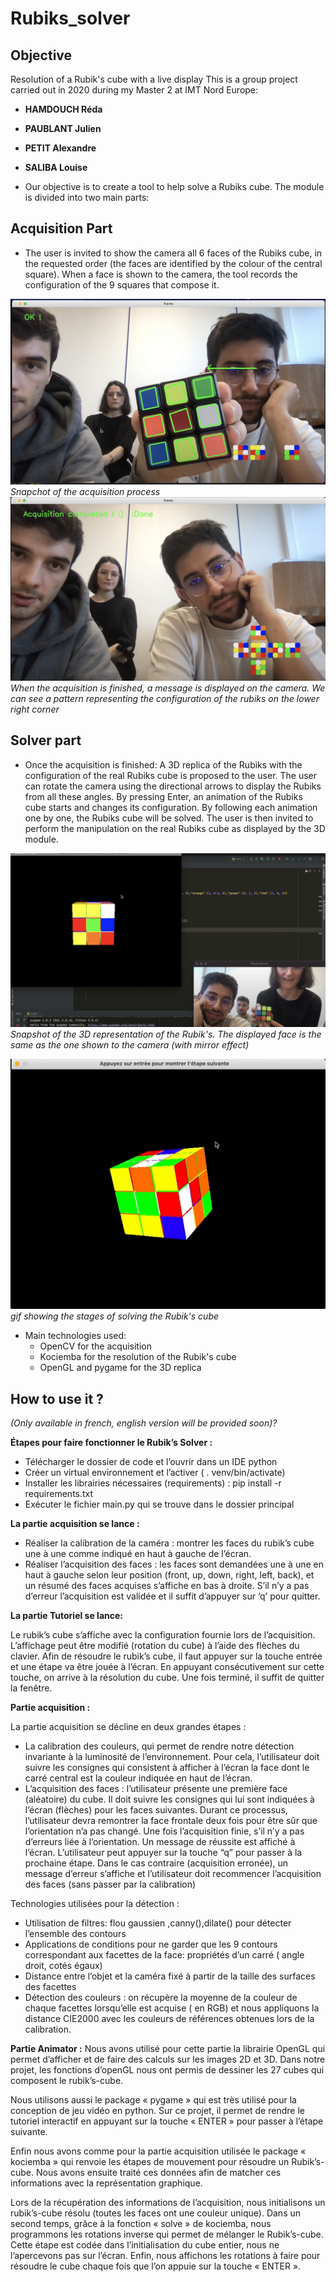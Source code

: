 # Rubiks_solver


## Objective
Resolution of a Rubik's cube with a live display
This is a group project carried out in 2020 during my Master 2 at IMT Nord Europe: 
- **HAMDOUCH Réda**
- **PAUBLANT Julien**
- **PETIT Alexandre**
- **SALIBA Louise**

- Our objective is to create a tool to help solve a Rubiks cube. The module is divided into two main parts: 
## Acquisition Part
- The user is invited to show the camera all 6 faces of the Rubiks cube, in the requested order (the faces are identified by the colour of the central square). When a face is shown to the camera, the tool records the configuration of the 9 squares that compose it.


![acquisition phase](readme_imgs/acquisiton.png)
*Snapchot of the acquisition process*
![finieshed acquisition phase](readme_imgs/patron.png)
*When the acquisition is finished, a message is displayed on the camera. We can see a pattern representing the configuration of the rubiks on the lower right corner*

## Solver part
- Once the acquisition is finished: A 3D replica of the Rubiks with the configuration of the real Rubiks cube is proposed to the user. The user can rotate the camera using the directional arrows to display the Rubiks from all these angles. By pressing Enter, an animation of the Rubiks cube starts and changes its configuration. By following each animation one by one, the Rubiks cube will be solved. The user is then invited to perform the manipulation on the real Rubiks cube as displayed by the 3D module.

![solver snapchot](readme_imgs/solver.png)
*Snapshot of the 3D representation of the Rubik's. The displayed face is the same as the one shown to the camera (with mirror effect)*

![solver video](readme_imgs/solving2.gif)
*gif showing the stages of solving the Rubik's cube*


- Main technologies used: 
    - OpenCV for the acquisition 
    - Kociemba for the resolution of the Rubik's cube
    - OpenGL and pygame for the 3D replica








## How to use it ?
*(Only available in french, english version will be provided soon)?*

**Étapes pour faire fonctionner le Rubik’s Solver :**

- Télécharger le dossier de code et l’ouvrir dans un IDE python
- Créer un virtual environnement et l’activer ( . venv/bin/activate)
- Installer les librairies nécessaires (requirements) : pip install -r requirements.txt
- Exécuter le fichier main.py qui se trouve dans le dossier principal 

**La partie acquisition se lance :**

- Réaliser la calibration de la caméra : montrer les faces du rubik’s cube une à une comme indiqué en haut à gauche de l’écran. 
- Réaliser l’acquisition des faces : les faces sont demandées une à une en haut à gauche selon leur position (front, up, down, right, left, back), et un résumé des faces acquises s’affiche en bas à droite. S’il n’y a pas d’erreur l’acquisition est validée et il suffit d’appuyer sur ‘q’ pour quitter. 

**La partie Tutoriel se lance:** 

Le rubik’s cube s’affiche avec la configuration fournie lors de l’acquisition. L’affichage peut être modifié (rotation du cube) à l’aide des flèches du clavier. 
Afin de résoudre le rubik’s cube, il faut appuyer sur la touche entrée et une étape va être jouée à l’écran. En appuyant consécutivement sur cette touche, on arrive à la résolution du cube. 
Une fois terminé, il suffit de quitter la fenêtre. 

**Partie acquisition :**

La partie acquisition se décline en deux grandes étapes : 
-	La calibration des couleurs, qui permet de rendre notre détection invariante à la luminosité de l’environnement. Pour cela, l’utilisateur doit suivre les consignes qui consistent à afficher à l’écran la face dont le carré central est la couleur indiquée en haut de l’écran.
-	L’acquisition des faces : l’utilisateur présente une première face (aléatoire) du cube. Il doit suivre les consignes qui lui sont indiquées à l’écran (flèches) pour les faces suivantes. Durant ce processus, l’utilisateur devra remontrer la face frontale deux fois pour être sûr que l’orientation n’a pas changé.
Une fois l’acquisition finie, s’il n’y a pas d’erreurs liée à l’orientation. Un message de réussite est affiché à l’écran. L’utilisateur peut appuyer sur la touche “q” pour passer à la prochaine étape. Dans le cas contraire (acquisition erronée), un message d’erreur s’affiche et l’utilisateur doit recommencer l’acquisition des faces (sans passer par la calibration)

Technologies utilisées pour la détection : 
-	Utilisation de filtres: flou gaussien ,canny(),dilate() pour détecter l’ensemble des contours
-	Applications de conditions pour ne garder que les 9 contours correspondant aux facettes de la face:  propriétés d’un carré ( angle droit, cotés égaux) 
-	Distance entre l’objet et la caméra fixé à partir de la taille des surfaces des facettes
-	Détection des couleurs : on récupère la moyenne de la couleur de chaque facettes lorsqu’elle est acquise ( en RGB) et nous appliquons la distance CIE2000 avec les couleurs de références obtenues lors de la calibration.

 **Partie Animator :**
Nous avons utilisé pour cette partie la librairie OpenGL qui permet d’afficher et de faire des calculs sur les images 2D et 3D. Dans notre projet, les fonctions d’openGL nous ont permis de dessiner les 27 cubes qui composent le rubik’s-cube. 

Nous utilisons aussi le package « pygame » qui est très utilisé pour la conception de jeu vidéo en python. Sur ce projet, il permet de rendre le tutoriel interactif en appuyant sur la touche « ENTER » pour passer à l’étape suivante.  

Enfin nous avons comme pour la partie acquisition utilisée le package « kociemba » qui renvoie les étapes de mouvement pour résoudre un Rubik’s-cube. Nous avons ensuite traité ces données afin de matcher ces informations avec la représentation graphique.


Lors de la récupération des informations de l’acquisition, nous initialisons un rubik’s-cube résolu (toutes les faces ont une couleur unique). 
Dans un second temps, grâce à la fonction « solve » de kociemba, nous programmons les rotations inverse qui permet de mélanger le Rubik’s-cube. Cette étape est codée dans l’initialisation du cube entier, nous ne l’apercevons pas sur l’écran.
Enfin, nous affichons les rotations à faire pour résoudre le cube chaque fois que l’on appuie sur la touche « ENTER ».